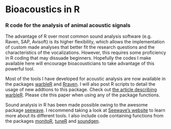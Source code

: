 # Bioacoustics in R

### R code for the analysis of animal acoustic signals

The advantage of R over most common sound analysis software (e.g. Raven, SAP, Avisoft) is its higher flexibility, which allows the implementation of custom made analyses that better fit the research questions and the characteristics of the vocalizations. However, this requires some proficiency in R coding that may dissuade beginners. Hopefully the codes I make available here will encourage bioacousticians to take advantage of this powerful tool.

Most of the tools I have developed for acoustic analysis are now available in the packages [warbleR](https://cran.r-project.org/package=warbleR) and [Rraven](https://cran.r-project.org/package=Rraven). I will also post R scripts to detail the usage of new addtions to this package. Check out [the article describing warbleR](http://onlinelibrary.wiley.com/doi/10.1111/2041-210X.12624/full). Please cite this paper when using any of the package functions.

Sound analysis in R has been made possible owing to the awesome package [seewave](https://cran.r-project.org/package=seewave). I recommend taking a look at [Seewave’s website](http://rug.mnhn.fr/seewave) to learn more about its different tools. I also include code containing functions from the packages [monitoR](https://cran.r-project.org/package=monitoR), [tuneR](https://cran.r-project.org/package=tuneR) and [soundgen](https://cran.r-project.org/package=soundgen).
